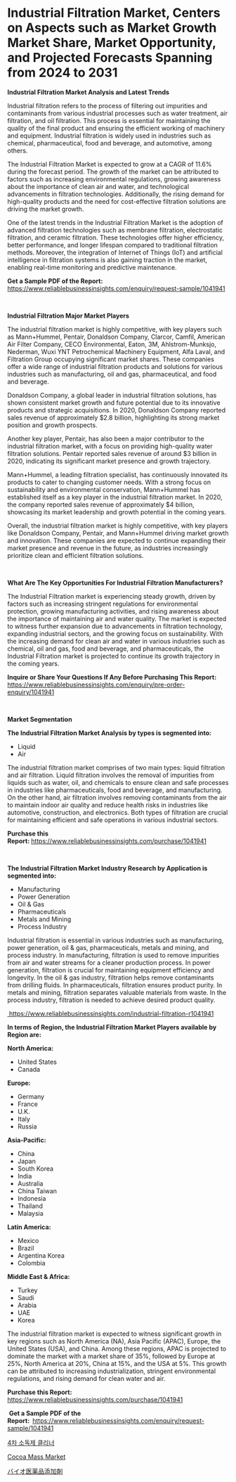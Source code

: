 <p><h1>Industrial Filtration Market, Centers on Aspects such as Market Growth Market Share, Market Opportunity, and Projected Forecasts Spanning from 2024 to 2031</h1></p><p><strong>Industrial Filtration Market Analysis and Latest Trends</strong></p>
<p><p>Industrial filtration refers to the process of filtering out impurities and contaminants from various industrial processes such as water treatment, air filtration, and oil filtration. This process is essential for maintaining the quality of the final product and ensuring the efficient working of machinery and equipment. Industrial filtration is widely used in industries such as chemical, pharmaceutical, food and beverage, and automotive, among others.</p><p>The Industrial Filtration Market is expected to grow at a CAGR of 11.6% during the forecast period. The growth of the market can be attributed to factors such as increasing environmental regulations, growing awareness about the importance of clean air and water, and technological advancements in filtration technologies. Additionally, the rising demand for high-quality products and the need for cost-effective filtration solutions are driving the market growth.</p><p>One of the latest trends in the Industrial Filtration Market is the adoption of advanced filtration technologies such as membrane filtration, electrostatic filtration, and ceramic filtration. These technologies offer higher efficiency, better performance, and longer lifespan compared to traditional filtration methods. Moreover, the integration of Internet of Things (IoT) and artificial intelligence in filtration systems is also gaining traction in the market, enabling real-time monitoring and predictive maintenance.</p></p>
<p><strong>Get a Sample PDF of the Report:&nbsp;</strong> <a href="https://www.reliablebusinessinsights.com/enquiry/request-sample/1041941">https://www.reliablebusinessinsights.com/enquiry/request-sample/1041941</a></p>
<p>&nbsp;</p>
<p><strong>Industrial Filtration Major Market Players</strong></p>
<p><p>The industrial filtration market is highly competitive, with key players such as Mann+Hummel, Pentair, Donaldson Company, Clarcor, Camfil, American Air Filter Company, CECO Environmental, Eaton, 3M, Ahlstrom-Munksjo, Nederman, Wuxi YNT Petrochemical Machinery Equipment, Alfa Laval, and Filtration Group occupying significant market shares. These companies offer a wide range of industrial filtration products and solutions for various industries such as manufacturing, oil and gas, pharmaceutical, and food and beverage.</p><p>Donaldson Company, a global leader in industrial filtration solutions, has shown consistent market growth and future potential due to its innovative products and strategic acquisitions. In 2020, Donaldson Company reported sales revenue of approximately $2.8 billion, highlighting its strong market position and growth prospects.</p><p>Another key player, Pentair, has also been a major contributor to the industrial filtration market, with a focus on providing high-quality water filtration solutions. Pentair reported sales revenue of around $3 billion in 2020, indicating its significant market presence and growth trajectory.</p><p>Mann+Hummel, a leading filtration specialist, has continuously innovated its products to cater to changing customer needs. With a strong focus on sustainability and environmental conservation, Mann+Hummel has established itself as a key player in the industrial filtration market. In 2020, the company reported sales revenue of approximately $4 billion, showcasing its market leadership and growth potential in the coming years.</p><p>Overall, the industrial filtration market is highly competitive, with key players like Donaldson Company, Pentair, and Mann+Hummel driving market growth and innovation. These companies are expected to continue expanding their market presence and revenue in the future, as industries increasingly prioritize clean and efficient filtration solutions.</p></p>
<p>&nbsp;</p>
<p><strong>What Are The Key Opportunities For Industrial Filtration Manufacturers?</strong></p>
<p><p>The Industrial Filtration market is experiencing steady growth, driven by factors such as increasing stringent regulations for environmental protection, growing manufacturing activities, and rising awareness about the importance of maintaining air and water quality. The market is expected to witness further expansion due to advancements in filtration technology, expanding industrial sectors, and the growing focus on sustainability. With the increasing demand for clean air and water in various industries such as chemical, oil and gas, food and beverage, and pharmaceuticals, the Industrial Filtration market is projected to continue its growth trajectory in the coming years.</p></p>
<p><strong>Inquire or Share Your Questions If Any Before Purchasing This Report:</strong> <a href="https://www.reliablebusinessinsights.com/enquiry/pre-order-enquiry/1041941">https://www.reliablebusinessinsights.com/enquiry/pre-order-enquiry/1041941</a></p>
<p>&nbsp;</p>
<p><strong>Market Segmentation</strong></p>
<p><strong>The Industrial Filtration Market Analysis by types is segmented into:</strong></p>
<p><ul><li>Liquid</li><li>Air</li></ul></p>
<p><p>The industrial filtration market comprises of two main types: liquid filtration and air filtration. Liquid filtration involves the removal of impurities from liquids such as water, oil, and chemicals to ensure clean and safe processes in industries like pharmaceuticals, food and beverage, and manufacturing. On the other hand, air filtration involves removing contaminants from the air to maintain indoor air quality and reduce health risks in industries like automotive, construction, and electronics. Both types of filtration are crucial for maintaining efficient and safe operations in various industrial sectors.</p></p>
<p><strong>Purchase this Report:&nbsp;</strong><a href="https://www.reliablebusinessinsights.com/purchase/1041941">https://www.reliablebusinessinsights.com/purchase/1041941</a></p>
<p>&nbsp;</p>
<p><strong>The Industrial Filtration Market Industry Research by Application is segmented into:</strong></p>
<p><ul><li>Manufacturing</li><li>Power Generation</li><li>Oil & Gas</li><li>Pharmaceuticals</li><li>Metals and Mining</li><li>Process Industry</li></ul></p>
<p><p>Industrial filtration is essential in various industries such as manufacturing, power generation, oil & gas, pharmaceuticals, metals and mining, and process industry. In manufacturing, filtration is used to remove impurities from air and water streams for a cleaner production process. In power generation, filtration is crucial for maintaining equipment efficiency and longevity. In the oil & gas industry, filtration helps remove contaminants from drilling fluids. In pharmaceuticals, filtration ensures product purity. In metals and mining, filtration separates valuable materials from waste. In the process industry, filtration is needed to achieve desired product quality.</p></p>
<p><a href="https://www.reliablebusinessinsights.com/industrial-filtration-r1041941">&nbsp;https://www.reliablebusinessinsights.com/industrial-filtration-r1041941</a></p>
<p><strong>In terms of Region, the Industrial Filtration Market Players available by Region are:</strong></p>
<p>
    <p> <strong> North America: </strong>
        <ul>
            <li>United States</li>
            <li>Canada</li>
        </ul>
        </p> 
    <p> <strong> Europe: </strong>
        <ul>
            <li>Germany</li>
            <li>France</li>
            <li>U.K.</li>
            <li>Italy</li>
            <li>Russia</li>
        </ul>
        </p> 
    <p> <strong> Asia-Pacific: </strong>
        <ul>
            <li>China</li>
            <li>Japan</li>
            <li>South Korea</li>
            <li>India</li>
            <li>Australia</li>
            <li>China Taiwan</li>
            <li>Indonesia</li>
            <li>Thailand</li>
            <li>Malaysia</li>
        </ul>
        </p> 
    <p> <strong> Latin America: </strong>
        <ul>
            <li>Mexico</li>
            <li>Brazil</li>
            <li>Argentina Korea</li>
            <li>Colombia</li>
        </ul>
        </p> 
    <p> <strong> Middle East & Africa: </strong>
        <ul>
            <li>Turkey</li>
            <li>Saudi</li>
            <li>Arabia</li>
            <li>UAE</li>
            <li>Korea</li>
        </ul>
    </p>
    </p>
<p><p>The industrial filtration market is expected to witness significant growth in key regions such as North America (NA), Asia Pacific (APAC), Europe, the United States (USA), and China. Among these regions, APAC is projected to dominate the market with a market share of 35%, followed by Europe at 25%, North America at 20%, China at 15%, and the USA at 5%. This growth can be attributed to increasing industrialization, stringent environmental regulations, and rising demand for clean water and air.</p></p>
<p><strong>Purchase this Report: </strong><a href="https://www.reliablebusinessinsights.com/purchase/1041941">https://www.reliablebusinessinsights.com/purchase/1041941</a></p>
<p>&nbsp;<strong>Get a Sample PDF of the Report:&nbsp;&nbsp;</strong><a href="https://www.reliablebusinessinsights.com/enquiry/request-sample/1041941">https://www.reliablebusinessinsights.com/enquiry/request-sample/1041941</a></p>
<p><strong></strong></p>
<p><p><a href="https://medium.com/@dellkoepp03/4%EC%B0%A8-%EC%86%8C%EB%8F%85%EC%A0%9C-%EC%B2%AD%EC%86%8C%EC%A0%9C-%EC%8B%9C%EC%9E%A5-%EA%B7%9C%EB%AA%A8-%EB%B0%8F-%EC%A0%90%EC%9C%A0%EC%9C%A8-%EB%B6%84%EC%84%9D-%EC%84%B1%EC%9E%A5-%EB%8F%99%ED%96%A5-%EB%B0%8F-%EC%98%88%EC%B8%A1-2024-2031-214fd3aace60">4차 소독제 클리너</a></p><p><a href="https://github.com/angelajermaine/Market-Research-Report-List-4/blob/main/cocoa-mass-market.md">Cocoa Mass Market</a></p><p><a href="https://medium.com/@kelscdowell78456/%E3%83%90%E3%82%A4%E3%82%AA%E5%8C%BB%E8%96%AC%E5%93%81%E8%A3%BD%E5%89%A4%E5%89%A4%E5%B8%82%E5%A0%B4%E3%82%B7%E3%82%A7%E3%82%A2%E3%81%8A%E3%82%88%E3%81%B3%E5%B8%82%E5%A0%B4%E5%88%86%E6%9E%90-%E6%88%90%E9%95%B7%E3%83%88%E3%83%AC%E3%83%B3%E3%83%89%E3%81%8A%E3%82%88%E3%81%B3%E4%BA%88%E6%B8%AC-2024%E5%B9%B4%E3%81%8B%E3%82%892031%E5%B9%B4%E3%81%BE%E3%81%A7%E3%81%AE%E6%9C%9F%E9%96%93-49511d807b1a">バイオ医薬品添加剤</a></p></p>